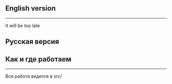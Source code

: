 
## English version ##
----------------------------------------------------------------------------------------------------------------------------
It will be too late


## Русская версия ##

## Как и где работаем ##
----------------------------------------------------------------------------------------------------------------------------
Вся работа ведется в src/
